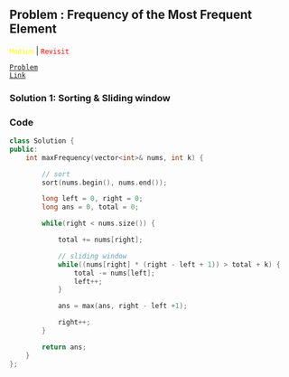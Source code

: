 ## Problem : Frequency of the Most Frequent Element

<code style="color: yellow">Medium</code> | <code style="color: red">Revisit</code>

<code style="color : purple">[Problem Link](https://leetcode.com/problems/frequency-of-the-most-frequent-element/description/)</code>

### Solution 1: Sorting & Sliding window

### Code

```cpp
class Solution {
public:
    int maxFrequency(vector<int>& nums, int k) {

        // sort
        sort(nums.begin(), nums.end());

        long left = 0, right = 0;
        long ans = 0, total = 0;

        while(right < nums.size()) {

            total += nums[right];

            // sliding window
            while((nums[right] * (right - left + 1)) > total + k) {
                total -= nums[left];
                left++;
            }

            ans = max(ans, right - left +1);

            right++;
        }

        return ans;
    }
};
```

